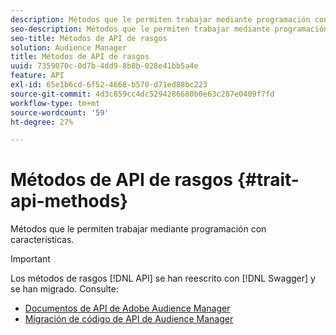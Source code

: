 ```yaml
---
description: Métodos que le permiten trabajar mediante programación con características.
seo-description: Métodos que le permiten trabajar mediante programación con características.
seo-title: Métodos de API de rasgos
solution: Audience Manager
title: Métodos de API de rasgos
uuid: 7359070c-0d7b-4dd9-8b8b-028e41bb5a4e
feature: API
exl-id: 65e1b6cd-6f52-4668-b570-d71ed88bc223
source-git-commit: 4d3c859cc4dc5294286680b0e63c287e0409f7fd
workflow-type: tm+mt
source-wordcount: '59'
ht-degree: 27%

---
```


# Métodos de API de rasgos {#trait-api-methods}

Métodos que le permiten trabajar mediante programación con características.

>[!IMPORTANT]
>
>Los métodos de rasgos [!DNL API] se han reescrito con [!DNL Swagger] y se han migrado. Consulte:
>
>* [Documentos de API de Adobe Audience Manager](https://bank.demdex.com/portal/swagger/index.html)
>* [Migración de código de API de Audience Manager](../../api/api-swagger-migration.md)

